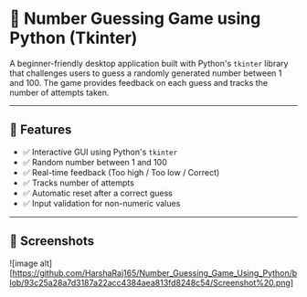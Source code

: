 # 🎯 Number Guessing Game using Python (Tkinter)

A beginner-friendly desktop application built with Python's `tkinter` library that challenges users to guess a randomly generated number between 1 and 100. The game provides feedback on each guess and tracks the number of attempts taken.

---

## 📌 Features

- ✅ Interactive GUI using Python's `tkinter`
- ✅ Random number between 1 and 100
- ✅ Real-time feedback (Too high / Too low / Correct)
- ✅ Tracks number of attempts
- ✅ Automatic reset after a correct guess
- ✅ Input validation for non-numeric values

---

## 📸 Screenshots

![image alt][https://github.com/HarshaRaj165/Number_Guessing_Game_Using_Python/blob/93c25a28a7d3187a22acc4384aea813fd8248c54/Screenshot%20.png]
